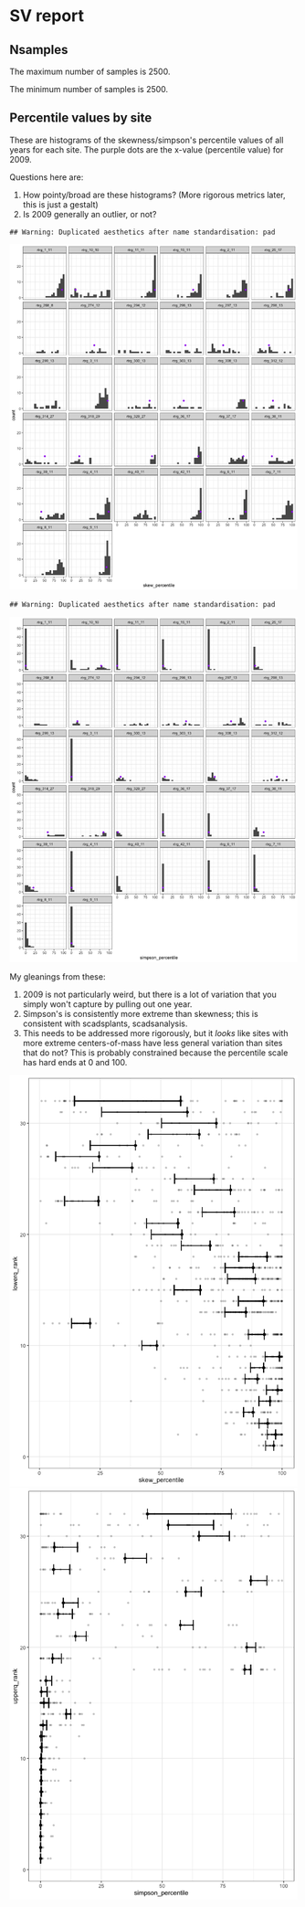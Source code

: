 SV report
================

Nsamples
--------

The maximum number of samples is 2500.

The minimum number of samples is 2500.

Percentile values by site
-------------------------

These are histograms of the skewness/simpson's percentile values of all years for each site. The purple dots are the x-value (percentile value) for 2009.

Questions here are:

1.  How pointy/broad are these histograms? (More rigorous metrics later, this is just a gestalt)
2.  Is 2009 generally an outlier, or not?

<!-- -->

    ## Warning: Duplicated aesthetics after name standardisation: pad

![](ts_report_files/figure-markdown_github/percentile%20hists-1.png)

    ## Warning: Duplicated aesthetics after name standardisation: pad

![](ts_report_files/figure-markdown_github/percentile%20hists-2.png)

My gleanings from these:

1.  2009 is not particularly weird, but there is a lot of variation that you simply won't capture by pulling out one year.
2.  Simpson's is consistently more extreme than skewness; this is consistent with scadsplants, scadsanalysis.
3.  This needs to be addressed more rigorously, but it *looks* like sites with more extreme centers-of-mass have less general variation than sites that do not? This is probably constrained because the percentile scale has hard ends at 0 and 100.

![](ts_report_files/figure-markdown_github/whiskers-1.png)![](ts_report_files/figure-markdown_github/whiskers-2.png)

